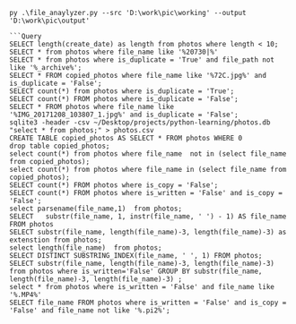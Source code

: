 ```How to Run
py .\file_anaylyzer.py --src 'D:\work\pic\working' --output 'D:\work\pic\output' 

```Query
SELECT length(create_date) as length from photos where length < 10;
SELECT * from photos where file_name like '%20730|%' 
SELECT * from photos where is_duplicate = 'True' and file_path not like '%_archive%';
SELECT * FROM copied_photos where file_name like '%72C.jpg%' and is_duplicate = 'False';
SELECT count(*) from photos where is_duplicate = 'True';
SELECT count(*) FROM photos where is_duplicate = 'False'; 
SELECT * FROM photos where file_name like '%IMG_20171208_103807_1.jpg%' and is_duplicate = 'False';
sqlite3 -header -csv ~/Desktop/projects/python-learning/photos.db  "select * from photos;" > photos.csv
CREATE TABLE copied_photos AS SELECT * FROM photos WHERE 0
drop table copied_photos;
select count(*) from photos where file_name  not in (select file_name from copied_photos);
select count(*) from photos where file_name in (select file_name from copied_photos);
SELECT count(*) FROM photos where is_copy = 'False';
SELECT count(*) FROM photos where is_written = 'False' and is_copy = 'False';
select parsename(file_name,1)  from photos;
SELECT   substr(file_name, 1, instr(file_name, ' ') - 1) AS file_name FROM photos
SELECT substr(file_name, length(file_name)-3, length(file_name)-3) as extenstion from photos;   
select length(file_name)  from photos;  
SELECT DISTINCT SUBSTRING_INDEX(file_name, ' ', 1) FROM photos;
SELECT substr(file_name, length(file_name)-3, length(file_name)-3) from photos where is_written='False' GROUP BY substr(file_name, length(file_name)-3, length(file_name)-3) ;
select * from photos where is_written = 'False' and file_name like '%.MP4%'
SELECT file_name FROM photos where is_written = 'False' and is_copy = 'False' and file_name not like '%.pi2%';